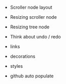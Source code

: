 - Scroller node layout
- Resizing scroller node
- Resizing tree node

- Think about undo / redo

- links
- decorations

- styles

- github auto populate
